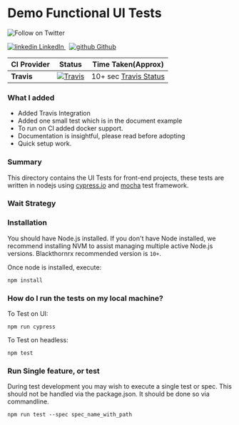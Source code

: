 # Demo Functional UI Tests

<p>
  <a href="https://twitter.com/intent/follow?screen_name=mad_pandey"><img align="left" src="https://img.shields.io/twitter/follow/mad_pandey.svg?style=social&label=Follow%20@mad_pandey" alt="Follow on Twitter"></a>
<br />
</p>


<p>
  <a href="https://www.linkedin.com/in/imsiddharth/" rel="nofollow noreferrer">
    <img src="https://i.stack.imgur.com/gVE0j.png" alt="linkedin"> LinkedIn
  </a> &nbsp; 
  <a href="https://github.com/imsiddharth" rel="nofollow noreferrer">
    <img src="https://i.stack.imgur.com/tskMh.png" alt="github"> Github
  </a>
</p>



| **CI Provider**  | **Status** | **Time Taken(Approx)** |
| ------------- | ------------- |  ------------- |
| **Travis** | [![Travis](https://travis-ci.org/imsiddharth/demoCypress.svg)](https://travis-ci.org/imsiddharth/demoCypress) | 10+ sec [Travis Status](http://scribu.net/travis-stats/#imsiddharth/demoCypress/master)|



### What I added
  * Added Travis Integration 
  * Added one small test which is in the document example
  * To run on CI added docker support.
  * Documentation is insightful, please read before adopting
  * Quick setup work. 

### Summary
This directory contains the UI Tests for front-end projects, these tests are written in nodejs using [cypress.io](https://www.cypress.io) and [mocha](https://mochajs.org/) test framework.


### Wait Strategy

### Installation
You should have Node.js installed. If you don't have Node installed, we recommend installing NVM to assist managing multiple active Node.js versions.
Blackthornrx recommended version is `10+`.
    
Once node is installed, execute:   

    npm install

### How do I run the tests on my local machine?

To Test on UI:
 
    npm run cypress

To Test on headless:
 
    npm test


### Run Single feature, or test
During test development you may wish to execute a single test or spec. This should not be handled via the package.json. It should be done so via commandline. 

    npm run test --spec spec_name_with_path

